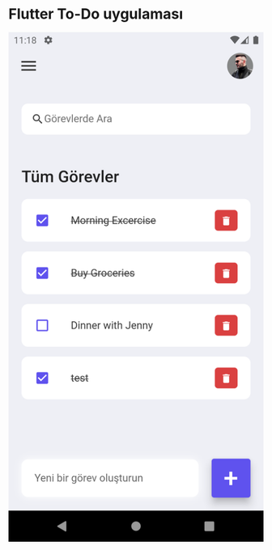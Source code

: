 # Flutter To-Do uygulaması

![Ekran görüntüsü.](https://raw.githubusercontent.com/mhcifci/todo_application/master/Screenshot1.png)
